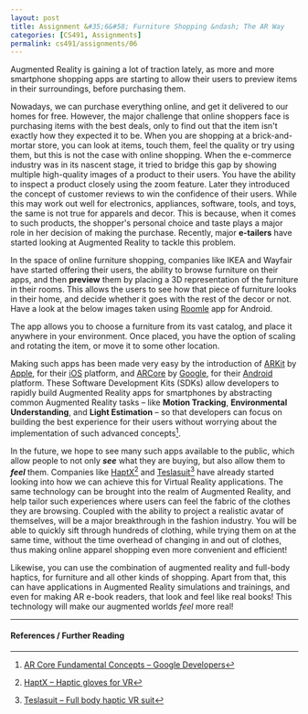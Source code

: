```yaml
---
layout: post
title: Assignment &#35;6&#58; Furniture Shopping &ndash; The AR Way 
categories: [CS491, Assignments]
permalink: cs491/assignments/06
---
```

Augmented Reality is gaining a lot of traction lately, as more and more smartphone shopping apps are starting to allow their users to preview items in their surroundings, before purchasing them.

Nowadays, we can purchase everything online, and get it delivered to our homes for free. However, the major challenge that online shoppers face is purchasing items with the best deals, only to find out that the item isn't exactly how they expected it to be. When you are shopping at a brick-and-mortar store, you can look at items, touch them, feel the quality or try using them, but this is not the case with online shopping. When the e-commerce industry was in its nascent stage, it tried to bridge this gap by showing multiple high-quality images of a product to their users. You have the ability to inspect a product closely using the zoom feature. Later they introduced the concept of customer reviews to win the confidence of their users. While this may work out well for electronics, appliances, software, tools, and toys, the same is not true for apparels and decor. This is because, when it comes to such products, the shopper's personal choice and taste plays a major role in her decision of making the purchase. Recently, major **e-tailers** have started looking at Augmented Reality to tackle this problem.

In the space of online furniture shopping, companies like IKEA and Wayfair have started offering their users, the ability to browse furniture on their apps, and then **preview** them by placing a 3D representation of the furniture in their rooms. This allows the users to see how that piece of furniture looks in their home, and decide whether it goes with the rest of the decor or not. Have a look at the below images taken using [Roomle](https://www.roomle.com) app for Android.

The app allows you to choose a furniture from its vast catalog, and place it anywhere in your environment. Once placed, you have the option of scaling and rotating the item, or move it to some other location.

Making such apps has been made very easy by the introduction of [ARKit](https://developer.apple.com/arkit/) by [Apple](https://www.apple.com/), for their [iOS](https://www.apple.com/ios) platform, and [ARCore](https://developers.google.com/ar/) by [Google](https://www.google.com), for their [Android](https://www.android.com/) platform. These Software Development Kits (SDKs) allow developers to rapidly build Augmented Reality apps for smartphones by abstracting common Augmented Reality tasks &ndash; like **Motion Tracking**, **Environmental Understanding**, and **Light Estimation** &ndash; so that developers can focus on building the best experience for their users without worrying about the implementation of such advanced concepts[^1].

In the future, we hope to see many such apps available to the public, which allow people to not only ***see*** what they are buying, but also allow them to ***feel*** them. Companies like [HaptX](https://haptx.com/)[^2] and [Teslasuit](https://teslasuit.io/)[^3] have already started looking into how we can achieve this for Virtual Reality applications. The same technology can be brought into the realm of Augmented Reality, and help tailor such experiences where users can feel the fabric of the clothes they are browsing. Coupled with the ability to project a realistic avatar of themselves, will be a major breakthrough in the fashion industry. You will be able to quickly sift through hundreds of clothing, while trying them on at the same time, without the time overhead of changing in and out of clothes, thus making online apparel shopping even more convenient and efficient!

Likewise, you can use the combination of augmented reality and full-body haptics, for furniture and all other kinds of shopping. Apart from that, this can have applications in Augmented Reality simulations and trainings, and even for making AR e-book readers, that look and feel like real books! This technology will make our augmented worlds *feel* more real! 

---

#### References / Further Reading

[^1]: [AR Core Fundamental Concepts &ndash; Google Developers](https://developers.google.com/ar/discover/concepts)
[^2]: [HaptX &ndash; Haptic gloves for VR](https://haptx.com/)
[^3]: [Teslasuit &ndash; Full body haptic VR suit](https://teslasuit.io/)